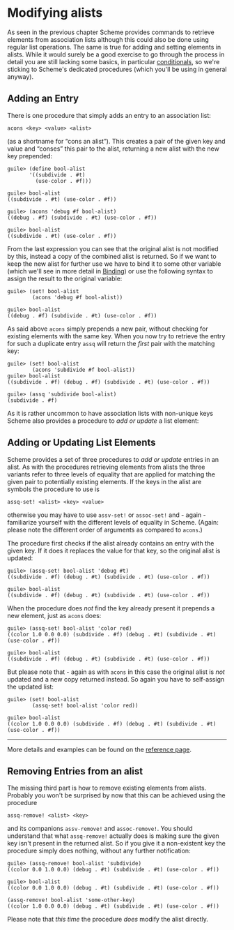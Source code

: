 # Modifying alists

As seen in the previous chapter Scheme provides commands to retrieve elements
from association lists although this could also be done using regular list
operations.  The same is true for adding and setting elements in alists.  While
it would surely be a good exercise to go through the process in detail you are
still lacking some basics, in particular [conditionals](../conditionals.html),
so we're sticking to Scheme's dedicated procedures (which you'll be using in
general anyway).

## Adding an Entry

There is one procedure that simply adds an entry to an association list:

```
acons <key> <value> <alist>
```

(as a shortname for “cons an alist”).  This creates a pair of the given key and
value and “conses” this pair to the alist, returning a new alist with the new
key prepended:

```
guile> (define bool-alist
       '((subdivide . #t)
         (use-color . #f)))

guile> bool-alist
((subdivide . #t) (use-color . #f))

guile> (acons 'debug #f bool-alist)
((debug . #f) (subdivide . #t) (use-color . #f))

guile> bool-alist
((subdivide . #t) (use-color . #f))
```

From the last expression you can see that the original alist is not modified by
this, instead a copy of the combined alist is returned.  So if we want to keep
the new alist for further use we have to bind it to some other variable (which
we'll see in more detail in [Binding](../binding.html)) or use the following
syntax to assign the result to the original variable:

```
guile> (set! bool-alist
        (acons 'debug #f bool-alist))

guile> bool-alist
((debug . #f) (subdivide . #t) (use-color . #f))
```

As said above `acons` simply prepends a new pair, without checking for existing
elements with the same key.  When you now try to retrieve the entry for such a
duplicate entry `assq` will return the *first* pair with the matching key:

```
guile> (set! bool-alist
        (acons 'subdivide #f bool-alist))
guile> bool-alist
((subdivide . #f) (debug . #f) (subdivide . #t) (use-color . #f))

guile> (assq 'subdivide bool-alist)
(subdivide . #f)
```

As it is rather uncommon to have association lists with non-unique keys Scheme
also provides a procedure to *add or update* a list element:


## Adding or Updating List Elements

Scheme provides a set of three procedures to *add or update* entries in an
alist.  As with the procedures retrieving elements from alists the three
variants refer to three levels of equality that are applied for matching the
given pair to potentially existing elements. If the keys in the alist are
symbols the procedure to use is

```
assq-set! <alist> <key> <value>
```

otherwise you may have to use `assv-set!` or `assoc-set!` and - again -
familiarize yourself with the different levels of equality in Scheme.  (Again:
please note the different order of arguments as compared to `acons`.)

The procedure first checks if the alist already contains an entry with the given
key.  If it does it replaces the value for that key, so the original alist is
updated:

```
guile> (assq-set! bool-alist 'debug #t)
((subdivide . #f) (debug . #t) (subdivide . #t) (use-color . #f))

guile> bool-alist
((subdivide . #f) (debug . #t) (subdivide . #t) (use-color . #f))
```

When the procedure does *not* find the key already present it prepends a new
element, just as `acons` does:

```
guile> (assq-set! bool-alist 'color red)
((color 1.0 0.0 0.0) (subdivide . #f) (debug . #t) (subdivide . #t) (use-color . #f))

guile> bool-alist
((subdivide . #f) (debug . #t) (subdivide . #t) (use-color . #f))
```

But please note that - again as with `acons` in this case the original alist is
*not* updated and a new copy returned instead.  So again you have to self-assign
the updated list:

```
guile> (set! bool-alist
        (assq-set! bool-alist 'color red))

guile> bool-alist
((color 1.0 0.0 0.0) (subdivide . #f) (debug . #t) (subdivide . #t) (use-color . #f))
```

---

More details and examples can be found on the [reference
page](https://www.gnu.org/software/guile/docs/docs-1.8/guile-ref/Adding-or-Setting-Alist-Entries.html#Adding-or-Setting-Alist-Entries).

## Removing Entries from an alist

 The missing third part is how to remove existing elements from alists.
 Probably you won't be surprised by now that this can be achieved using the
 procedure

 ```
 assq-remove! <alist> <key>
 ```

 and its companions `assv-remove!` and `assoc-remove!`.  You should understand
 that what `assq-remove!` actually does is making sure the given key isn't
 present in the returned alist.  So if you give it a non-existent key the
 procedure simply does nothing, without any further notification:

 ```
 guile> (assq-remove! bool-alist 'subdivide)
((color 0.0 1.0 0.0) (debug . #t) (subdivide . #t) (use-color . #f))

guile> bool-alist
((color 0.0 1.0 0.0) (debug . #t) (subdivide . #t) (use-color . #f))

(assq-remove! bool-alist 'some-other-key)
((color 1.0 0.0 0.0) (debug . #t) (subdivide . #t) (use-color . #f))
```

Please note that *this time* the procedure *does* modify the alist directly.
